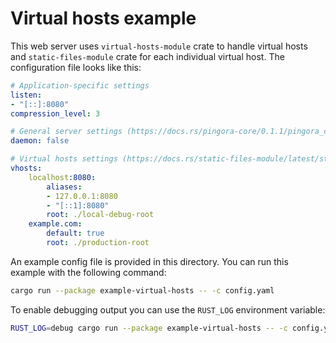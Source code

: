 # Virtual hosts example

This web server uses `virtual-hosts-module` crate to handle virtual hosts and
`static-files-module` crate for each individual virtual host. The configuration file looks like
this:

```yaml
# Application-specific settings
listen:
- "[::]:8080"
compression_level: 3

# General server settings (https://docs.rs/pingora-core/0.1.1/pingora_core/server/configuration/struct.ServerConf.html)
daemon: false

# Virtual hosts settings (https://docs.rs/static-files-module/latest/static_files_module/struct.StaticFilesConf.html)
vhosts:
    localhost:8080:
        aliases:
        - 127.0.0.1:8080
        - "[::1]:8080"
        root: ./local-debug-root
    example.com:
        default: true
        root: ./production-root
```

An example config file is provided in this directory. You can run this example with the
following command:

```sh
cargo run --package example-virtual-hosts -- -c config.yaml
```

To enable debugging output you can use the `RUST_LOG` environment variable:

```sh
RUST_LOG=debug cargo run --package example-virtual-hosts -- -c config.yaml
```
